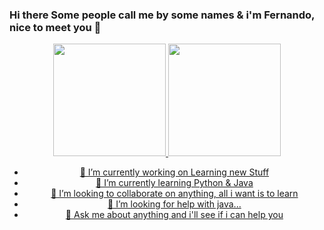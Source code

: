 ### Hi there Some people call me by some names & i'm Fernando, nice to meet you 👋
<div align="center">
  <a href="https://github.com/rafaballerini">
  <img height="180em" src="https://github-readme-stats.vercel.app/api?username=rafaballerini&show_icons=true&theme=dracula&include_all_commits=true&count_private=true"/>
  <img height="180em" src="https://github-readme-stats.vercel.app/api/top-langs/?username=rafaballerini&layout=compact&langs_count=7&theme=dracula"/>

- 🔭 I’m currently working on Learning new Stuff
- 🌱 I’m currently learning Python & Java 
- 👯 I’m looking to collaborate on anything, all i want is to learn
- 🤔 I’m looking for help with java...
- 💬 Ask me about anything and i'll see if i can help you
